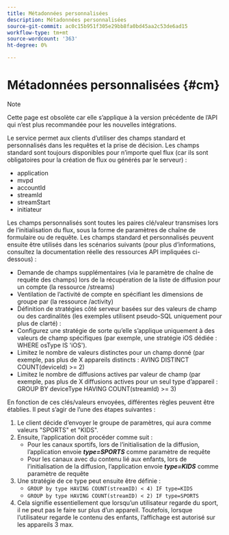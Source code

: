 ```yaml
---
title: Métadonnées personnalisées
description: Métadonnées personnalisées
source-git-commit: ac0c15b951f305e29bb8fa0bd45aa2c53de6ad15
workflow-type: tm+mt
source-wordcount: '363'
ht-degree: 0%

---
```




# Métadonnées personnalisées {#cm}

>[!NOTE]
>
> Cette page est obsolète car elle s’applique à la version précédente de l’API qui n’est plus recommandée pour les nouvelles intégrations.

Le service permet aux clients d’utiliser des champs standard et personnalisés dans les requêtes et la prise de décision. Les champs standard sont toujours disponibles pour n’importe quel flux (car ils sont obligatoires pour la création de flux ou générés par le serveur) :

* application
* mvpd
* accountId
* streamId
* streamStart
* initiateur


Les champs personnalisés sont toutes les paires clé/valeur transmises lors de l’initialisation du flux, sous la forme de paramètres de chaîne de formulaire ou de requête. Les champs standard et personnalisés peuvent ensuite être utilisés dans les scénarios suivants (pour plus d’informations, consultez la documentation réelle des ressources API impliquées ci-dessous) :

* Demande de champs supplémentaires (via le paramètre de chaîne de requête des champs) lors de la récupération de la liste de diffusion pour un compte (la ressource /streams)
* Ventilation de l’activité de compte en spécifiant les dimensions de groupe par (la ressource /activity)
* Définition de stratégies côté serveur basées sur des valeurs de champ ou des cardinalités (les exemples utilisent pseudo-SQL uniquement pour plus de clarté) :
* Configurez une stratégie de sorte qu’elle s’applique uniquement à des valeurs de champ spécifiques (par exemple, une stratégie iOS dédiée : WHERE osType IS &#39;iOS&#39;).
* Limitez le nombre de valeurs distinctes pour un champ donné (par exemple, pas plus de X appareils distincts : AVING DISTINCT COUNT(deviceId) >= 2)
* Limitez le nombre de diffusions actives par valeur de champ (par exemple, pas plus de X diffusions actives pour un seul type d’appareil : GROUP BY deviceType HAVING COUNT(streamId) >= 3)


En fonction de ces clés/valeurs envoyées, différentes règles peuvent être établies. Il peut s’agir de l’une des étapes suivantes :

1. Le client décide d’envoyer le groupe de paramètres, qui aura comme valeurs &quot;SPORTS&quot; et &quot;KIDS&quot;.
1. Ensuite, l’application doit procéder comme suit :
   * Pour les canaux sportifs, lors de l’initialisation de la diffusion, l’application envoie ***type=SPORTS*** comme paramètre de requête
   * Pour les canaux avec du contenu lié aux enfants, lors de l’initialisation de la diffusion, l’application envoie ***type=KIDS*** comme paramètre de requête
1. Une stratégie de ce type peut ensuite être définie :
   * `GROUP by type HAVING COUNT(streamID) < 4) IF type=KIDS`
   * `GROUP by type HAVING COUNT(streamID) < 2) IF type=SPORTS`
1. Cela signifie essentiellement que lorsqu’un utilisateur regarde du sport, il ne peut pas le faire sur plus d’un appareil. Toutefois, lorsque l’utilisateur regarde le contenu des enfants, l’affichage est autorisé sur les appareils 3 max.

